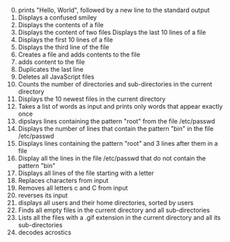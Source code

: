 0. prints "Hello, World", followed by a new line to the standard output
1. Displays a confused smiley
2. Displays the contents of a file 
3. Displays the content of two files 
Displays the last 10 lines of a file 
5. Displays the first 10 lines of a file 
6. Displays the third line of the file
7. Creates a file and adds contents to the file 
8. adds content to the file 
9. Duplicates the last line 
10. Deletes all JavaScript files 
11. Counts the number of directories and sub-directories in the current directory
12. Displays the 10 newest files in the current directory
13. Takes a list of words as input and prints only words that appear exactly once 
14. dipslays lines containing the pattern "root" from the file /etc/passwd 
15. Displays the number of lines that contain the pattern "bin" in the file /etc/passwd
16. Displays lines containing the pattern "root" and 3 lines after them in a file
17. Display all the lines in the file /etc/passwd that do not contain the pattern "bin" 
18. Displays all lines of the file starting with a letter 
 19. Replaces characters from input 
20. Removes all letters c and C from input
21. reverses its input 
22. displays all users and their home directories, sorted by users 
23. Finds all empty files in the current directory and all sub-directories
24. Lists all the files with a .gif extension in the current directory and all its sub-directories
25. decodes acrostics
